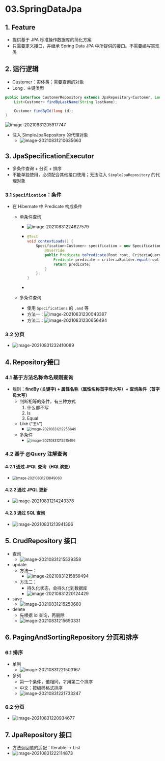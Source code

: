 # 03.SpringDataJpa

## 1. Feature

- 提供基于 JPA 标准操作数据库的简化方案
- 只需要定义接口，并继承 Spring Data JPA 中所提供的接口。不需要编写实现类

## 2. 运行逻辑

- Customer：实体类；需要查询的对象
- Long：主键类型

```java
public interface CustomerRepository extends JpaRepository<Customer, Long> {
    List<Customer> findByLastName(String lastName);

    Customer findById(long id);
}
```

![image-20210831205917747](https://raw.githubusercontent.com/TWDH/Leetcode-From-Zero/pictures/img/image-20210831205917747.png)

- 注入 SimpleJpaRepository 的代理对象 
  - ![image-20210831210635663](https://raw.githubusercontent.com/TWDH/Leetcode-From-Zero/pictures/img/image-20210831210635663.png)

## 3. JpaSpecificationExecutor

- 多条件查询 + 分页 + 排序
- 不能单独使用，必须配合其他接口使用；无法注入  `SimpleJpaRepository` 的代理对象 

### 3.1 `Specification`：条件

- 在 Hibernate 中 Predicate 构成条件

  - 单条件查询

    - ![image-20210831224627579](https://raw.githubusercontent.com/TWDH/Leetcode-From-Zero/pictures/img/image-20210831224627579.png)

    - ```java
      @Test
      void contextLoads() {
          Specification<Customer> specification = new Specification<Customer>() {
              @Override
              public Predicate toPredicate(Root root, CriteriaQuery criteriaQuery, CriteriaBuilder criteriaBuilder) {
                  Predicate predicate = criteriaBuilder.equal(root.get("firstName"), "王");
                  return predicate;
              }
          };
      }
      ```

    - 

  - 多条件查询

    - 使用 `Specifications` 的 `.and` 等
    - 方法一：![image-20210831230043397](https://raw.githubusercontent.com/TWDH/Leetcode-From-Zero/pictures/img/image-20210831230043397.png)
    - 方法二：![image-20210831230656494](https://raw.githubusercontent.com/TWDH/Leetcode-From-Zero/pictures/img/image-20210831230656494.png)

### 3.2 分页

- ![image-20210831232410089](https://raw.githubusercontent.com/TWDH/Leetcode-From-Zero/pictures/img/image-20210831232410089.png)



## 4. Repository接口

### 4.1 基于方法名称命名规则查询

- 规则：**findBy (关键字) + 属性名称（属性名称首字母大写）+ 查询条件（首字母大写）**
  - 判断相等的条件，有三种方式
    1. 什么都不写
    2. Is
    3. Equal
  - Like (`“王%”`)
    - <img src="https://raw.githubusercontent.com/TWDH/Leetcode-From-Zero/pictures/img/image-20210831212258649.png" alt="image-20210831212258649" style="zoom: 80%;" />
  - 多条件
    - <img src="https://raw.githubusercontent.com/TWDH/Leetcode-From-Zero/pictures/img/image-20210831212515496.png" alt="image-20210831212515496" style="zoom:80%;" />

### 4.2 基于 @Query 注解查询

#### 4.2.1 通过 JPQL 查询（HQL演变）

- <img src="https://raw.githubusercontent.com/TWDH/Leetcode-From-Zero/pictures/img/image-20210831213849060.png" alt="image-20210831213849060" style="zoom:80%;" />

#### 4.2.2 通过 JPQL 更新

- ![image-20210831214243378](https://raw.githubusercontent.com/TWDH/Leetcode-From-Zero/pictures/img/image-20210831214243378.png)

#### 4.2.3 通过 SQL 查询

- ![image-20210831213941396](https://raw.githubusercontent.com/TWDH/Leetcode-From-Zero/pictures/img/image-20210831213941396.png)



## 5. CrudRepository 接口

- 查询
  - ![image-20210831215539358](https://raw.githubusercontent.com/TWDH/Leetcode-From-Zero/pictures/img/image-20210831215539358.png)
- update
  - 方法一：
    - ![image-20210831215859494](https://raw.githubusercontent.com/TWDH/Leetcode-From-Zero/pictures/img/image-20210831215859494.png)
  - 方法二：
    - 持久化状态，会持久化到数据库
    - ![image-20210831220124429](https://raw.githubusercontent.com/TWDH/Leetcode-From-Zero/pictures/img/image-20210831220124429.png)
- save
  - ![image-20210831215250680](https://raw.githubusercontent.com/TWDH/Leetcode-From-Zero/pictures/img/image-20210831215250680.png)
- delete
  - 先根据 id 查询，再删除
  - ![image-20210831215650331](https://raw.githubusercontent.com/TWDH/Leetcode-From-Zero/pictures/img/image-20210831215650331.png)

## 6. PagingAndSortingRepository 分页和排序

### 6.1 排序

- 单列
  -  ![image-20210831221503167](https://raw.githubusercontent.com/TWDH/Leetcode-From-Zero/pictures/img/image-20210831221503167.png)
- 多列
  - 第一个条件，值相同，才用第二个排序
  - 中文：按编码格式排序
  - ![image-20210831221733247](https://raw.githubusercontent.com/TWDH/Leetcode-From-Zero/pictures/img/image-20210831221733247.png)

### 6.2 分页

- ![image-20210831220934677](https://raw.githubusercontent.com/TWDH/Leetcode-From-Zero/pictures/img/image-20210831220934677.png)

## 7. JpaRepository 接口

- 方法返回值的适配：Iterable -> List
- ![image-20210831222114873](https://raw.githubusercontent.com/TWDH/Leetcode-From-Zero/pictures/img/image-20210831222114873.png)












